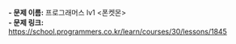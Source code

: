 **- 문제 이름:** 프로그래머스 lv1 <폰켓몬>  
**- 문제 링크:** https://school.programmers.co.kr/learn/courses/30/lessons/1845
